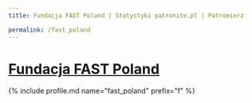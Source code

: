 ```yaml
---
title: Fundacja FAST Poland | Statystyki patronite.pl | Patromierz

permalink: /fast_poland
---
```


# [Fundacja FAST Poland](https://patronite.pl/fast_poland)

{% include profile.md name="fast_poland" prefix="f" %}
